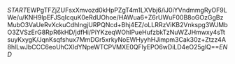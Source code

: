 $START$EWPgTFZjZUFsxXmvozd0kHpPZgT4m1LXVbj6/iJ0iYVndmmgRyOF9LWe/u/KNH9lpEFJSqIcquK0eRdUOhoe/HAWua6+Z6rUWuF00B8oGOzGgBzMubO3VaUeRvXckuCdhIngjURPQNcd+Bhj4EZ/oLLRRzViKB2Vnkspg3WJMbO3ZVSzErG8RpR6kHD/jdfHi/PiYKzeqWOhlPueHufzbkTzNuWZJHmwxy4sTtsuyKxygK/JqnKsqfshux7MmDGr5xrkyNoEWHyyhHJimpm3Cak30z+Ztzz4A8hlLwJbCCC6eoUhCXldYNpeWTCPVMXE0QFlyEPO6wDiLD4eO25glQ==$END$